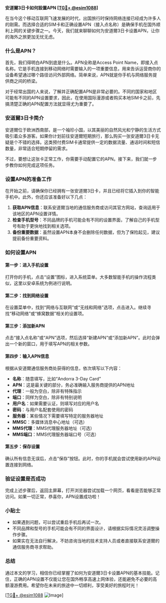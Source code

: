 **安道爾3日卡如何設置APN [[TG💪+ @esim1088](https://t.me/s/esim1088)]**

在当今这个移动互联网飞速发展的时代，出国旅行时保持网络连接已经成为许多人的刚需。而选择合适的SIM卡和正确设置APN（接入点名称）是确保手机在国外顺利上网的关键步骤之一。今天，我们就来聊聊如何为安道爾3日卡设置APN，让你的海外之旅更加无忧无虑。

### 什么是APN？

首先，我们得明白APN到底是什么。APN全称是Access Point Name，即接入点名称。它是手机连接到移动网络时需要输入的一项重要信息，用来告诉运营商你的设备希望通过哪个路径访问外部网络。简单来说，APN就是你手机与网络服务提供商之间的桥梁。

对于经常出国的人来说，了解并正确配置APN是非常必要的。不同的国家和地区可能有不同的APN设置要求，因此，在使用国际漫游或者购买本地SIM卡之前，先搞清楚正确的APN配置方法就显得尤为重要了。

### 安道爾3日卡简介

安道爾位于欧洲西南部，是一个袖珍小国，以其美丽的自然风光和宁静的生活方式吸引着众多游客。如果你计划前往安道爾短期旅行，那么购买一张安道爾3日卡无疑是个不错的选择。这类预付费SIM卡通常提供一定的数据流量、通话时间和短信数量，非常适合短期停留的需求。

不过，要想让这张卡正常工作，你需要手动配置它的APN。接下来，我们就一步步教你如何完成这项任务。

### 设置APN的准备工作

在开始之前，请确保你已经拥有一张安道爾3日卡，并且已经将它插入到你的智能手机中。此外，你还应该准备好以下几点：

1. **获取APN信息**：联系安道爾当地的通信服务商或访问其官方网站，查询适用于该地区的APN设置详情。
2. **检查手机型号**：不同品牌的手机可能会有不同的设置界面，了解自己的手机型号有助于更快地找到相关选项。
3. **备份重要数据**：虽然设置APN本身不会删除任何数据，但为了保险起见，建议提前备份重要资料。

### 如何设置APN

#### 第一步：进入手机设置
打开你的手机，点击“设置”图标，进入系统菜单。大多数智能手机的操作流程类似，这里以安卓系统为例进行说明。

#### 第二步：找到网络设置
在设置菜单中，找到“网络与互联网”或“无线和网络”选项，点击进入。继续寻找“移动网络”或“蜂窝数据”相关的设置项。

#### 第三步：添加新APN
点击“接入点名称”或“APN”选项，然后选择“新建APN”或“添加新APN”。此时会弹出一个新的窗口，用于填写APN的相关参数。

#### 第四步：输入APN信息
根据从安道爾通信服务商处获得的信息，依次填写以下内容：
- **名称**：随意填写，比如“Andorra 3-Day Card”
- **APN**：这是最关键的部分，务必准确输入服务商提供的APN地址
- **代理**：一般为空白，除非有特殊指示
- **端口**：同样为空白，除非有特别说明
- **用户名**：如果需要认证，则填写对应的用户名
- **密码**：与用户名配套使用的密码
- **服务器**：某些情况下需要填写特定的服务器地址
- **MMSC**：多媒体消息中心地址（可选）
- **MMS代理**：MMS代理服务器地址（可选）
- **MMS端口**：MMS代理服务器端口号（可选）

#### 第五步：保存设置
确认所有信息无误后，点击“保存”按钮。此时，你的手机就会尝试使用新的APN设置连接到网络。

### 验证设置是否成功

完成上述步骤后，返回主屏幕，打开浏览器尝试加载一个网页，看看是否能够正常访问。如果一切正常，恭喜你，APN设置成功啦！

### 小贴士

- 如果遇到问题，可以尝试重启手机后再试一次。
- 不同品牌和型号的手机可能会有不同的界面设计，请根据实际情况灵活调整操作步骤。
- 如果实在无法自行解决，不妨咨询当地的技术支持人员或者直接联系安道爾的通信服务商寻求帮助。

### 总结

通过本文的学习，相信你已经掌握了如何为安道爾3日卡设置APN的基本技能。记住，正确的APN设置不仅能让您在国外畅享高速上网体验，还能避免不必要的高额漫游费用。希望你在未来的旅途中一切顺利，享受美好的旅程时光！

[[TG💪+ @esim1088](https://t.me/s/esim1088) ![Image](https://i.postimg.cc/4NQfJmqS/Snipaste-2025-05-13-00-14-12.png)]